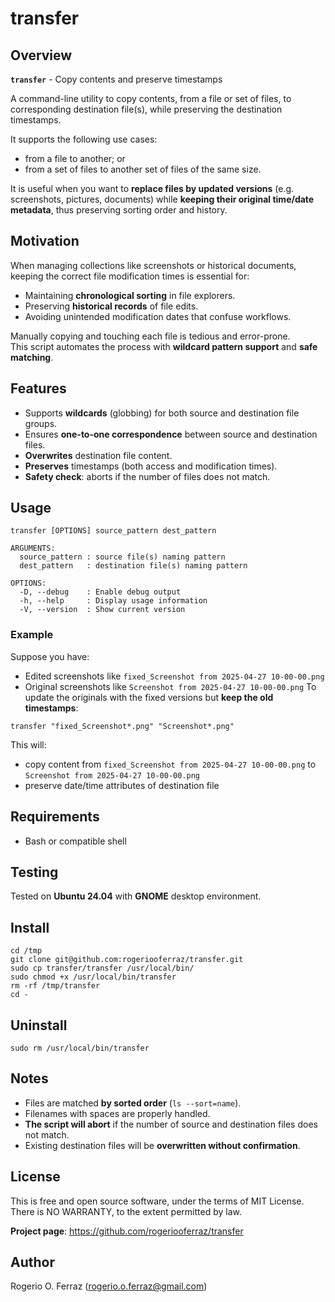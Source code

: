# transfer

## Overview
**`transfer`** - Copy contents and preserve timestamps

A command-line utility to copy contents, from a file or set of files,
to corresponding destination file(s), while preserving the destination
timestamps.

It supports the following use cases:

- from a file to another; or
- from a set of files to another set of files of the same size.

It is useful when you want to **replace files by updated versions**
(e.g. screenshots, pictures, documents) while **keeping their original
time/date metadata**, thus preserving sorting order and history.

## Motivation

When managing collections like screenshots or historical documents,
keeping the correct file modification times is essential for:

- Maintaining **chronological sorting** in file explorers.
- Preserving **historical records** of file edits.
- Avoiding unintended modification dates that confuse workflows.

Manually copying and touching each file is tedious and error-prone.  
This script automates the process with **wildcard pattern support**
and **safe matching**.

## Features
- Supports **wildcards** (globbing) for both source and destination
file groups.
- Ensures **one-to-one correspondence** between source and destination
files.
- **Overwrites** destination file content.
- **Preserves** timestamps (both access and modification times).
- **Safety check**: aborts if the number of files does not match.

## Usage

```
transfer [OPTIONS] source_pattern dest_pattern

ARGUMENTS:
  source_pattern : source file(s) naming pattern
  dest_pattern   : destination file(s) naming pattern

OPTIONS:
  -D, --debug    : Enable debug output
  -h, --help     : Display usage information
  -V, --version  : Show current version
```

### Example

Suppose you have:
- Edited screenshots like
`fixed_Screenshot from 2025-04-27 10-00-00.png`
- Original screenshots like
`Screenshot from 2025-04-27 10-00-00.png`
To update the originals with the fixed versions but
**keep the old timestamps**:

```
transfer "fixed_Screenshot*.png" "Screenshot*.png"
```
This will:
- copy content from `fixed_Screenshot from 2025-04-27 10-00-00.png`
to `Screenshot from 2025-04-27 10-00-00.png`
- preserve date/time attributes of destination file

## Requirements

- Bash or compatible shell

## Testing

Tested on **Ubuntu 24.04** with **GNOME** desktop environment.

## Install

```
cd /tmp
git clone git@github.com:rogeriooferraz/transfer.git
sudo cp transfer/transfer /usr/local/bin/
sudo chmod +x /usr/local/bin/transfer
rm -rf /tmp/transfer
cd -
```

## Uninstall

```
sudo rm /usr/local/bin/transfer
```

## Notes
- Files are matched **by sorted order** (`ls --sort=name`).
- Filenames with spaces are properly handled.
- **The script will abort** if the number of source and destination
files does not match.
- Existing destination files will be
**overwritten without confirmation**.

## License

This is free and open source software, under the terms of MIT License.<br>
There is NO WARRANTY, to the extent permitted by law.

**Project page**: https://github.com/rogeriooferraz/transfer

## Author

Rogerio O. Ferraz (<rogerio.o.ferraz@gmail.com>)
